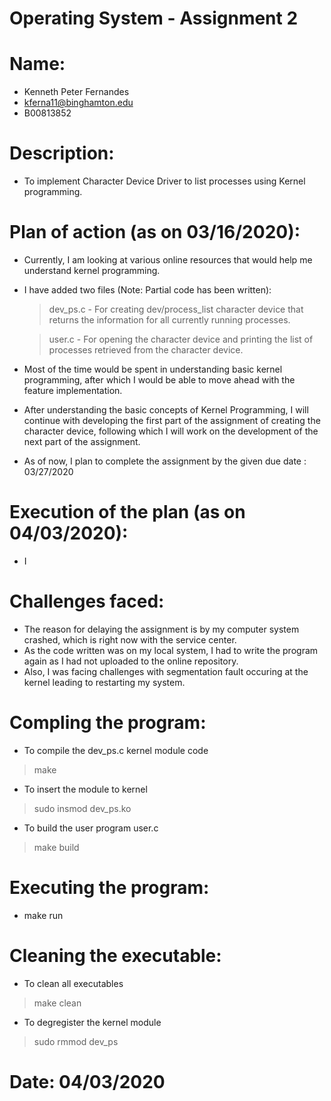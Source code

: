# Operating System - Assignment 2

# Name:
- Kenneth Peter Fernandes
- <kferna11@binghamton.edu>
- B00813852

# Description:
- To implement Character Device Driver to list processes using Kernel programming.

# Plan of action (as on 03/16/2020):
- Currently, I am looking at various online resources that would help me understand kernel programming.

- I have added two files (Note: Partial code has been written):
    
    > dev_ps.c - For creating dev/process_list character device that returns the information for all currently running processes.

    > user.c - For opening the character device and printing the list of processes retrieved from the character device.

- Most of the time would be spent in understanding basic kernel programming, after which I would be able to move ahead with the feature implementation.

- After understanding the basic concepts of Kernel Programming, I will continue with developing the first part of the assignment of creating the character device, following which I will work on the development of the next part of the assignment.

- As of now, I plan to complete the assignment by the given due date : 03/27/2020

# Execution of the plan (as on 04/03/2020):
- I
# Challenges faced:
- The reason for delaying the assignment is by my computer system crashed, which is right now with the service center.
- As the code written was on my local system, I had to write the program again as I had not uploaded to the online repository.
- Also, I was facing challenges with segmentation fault occuring at the kernel leading to restarting my system.


# Compling the program:
- To compile the dev_ps.c kernel module code
 > make 

- To insert the module to kernel
 > sudo insmod dev_ps.ko 

- To build the user program user.c
 > make build

# Executing the program:
- make run

# Cleaning the executable:
- To clean all executables
 > make clean

- To degregister the kernel module
 > sudo rmmod dev_ps

# Date: 04/03/2020
